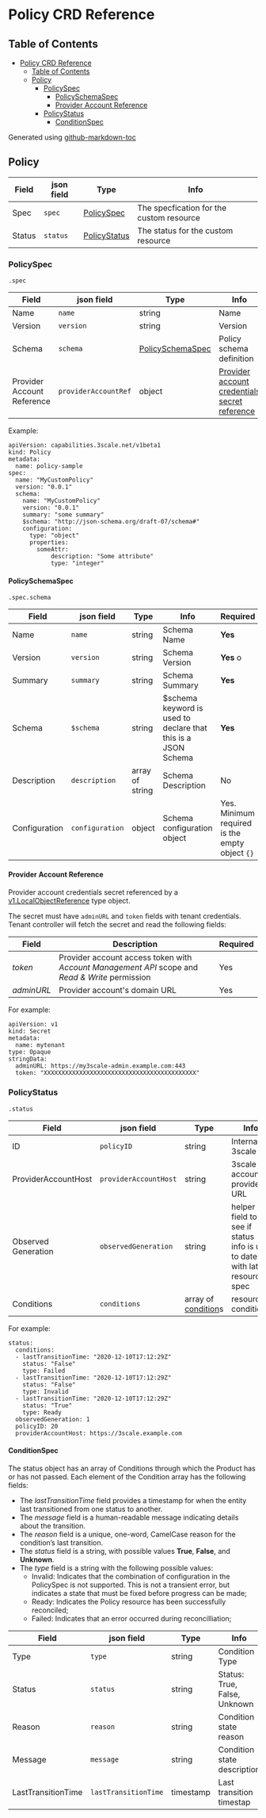 # Policy CRD Reference

## Table of Contents

* [Policy CRD Reference](#policy-crd-reference)
   * [Table of Contents](#table-of-contents)
   * [Policy](#policy)
      * [PolicySpec](#policyspec)
         * [PolicySchemaSpec](#policyschemaspec)
         * [Provider Account Reference](#provider-account-reference)
      * [PolicyStatus](#policystatus)
         * [ConditionSpec](#conditionspec)

Generated using [github-markdown-toc](https://github.com/ekalinin/github-markdown-toc)

## Policy

| **Field** | **json field**| **Type** | **Info** |
| --- | --- | --- | --- |
| Spec | `spec` | [PolicySpec](#policyspec) | The specfication for the custom resource |
| Status | `status` | [PolicyStatus](#policystatus) | The status for the custom resource |

### PolicySpec

`.spec`

| **Field** | **json field**| **Type** | **Info** | **Required** |
| --- | --- | --- | --- | --- |
| Name | `name` | string | Name | **Yes** |
| Version | `version` | string | Version | **Yes** |
| Schema | `schema` | [PolicySchemaSpec](#policyschemaspec) | Policy schema definition | **Yes** |
| Provider Account Reference | `providerAccountRef` | object | [Provider account credentials secret reference](#provider-account-reference) | No |

Example:

```
apiVersion: capabilities.3scale.net/v1beta1
kind: Policy
metadata:
  name: policy-sample
spec:
  name: "MyCustomPolicy"
  version: "0.0.1"
  schema:
    name: "MyCustomPolicy"
    version: "0.0.1"
    summary: "some summary"
    $schema: "http://json-schema.org/draft-07/schema#"
    configuration:
      type: "object"
      properties:
        someAttr:
            description: "Some attribute"
            type: "integer"
```

#### PolicySchemaSpec

`.spec.schema`

| **Field** | **json field**| **Type** | **Info** | **Required** |
| --- | --- | --- | --- | --- |
| Name | `name` | string | Schema Name | **Yes** |
| Version | `version` | string | Schema Version | **Yes** o
| Summary | `summary` | string | Schema Summary | **Yes** |
| Schema | `$schema` | string | $schema keyword is used to declare that this is a JSON Schema | **Yes** |
| Description | `description` | array of string | Schema Description | No |
| Configuration | `configuration` | object | Schema configuration object | Yes. Minimum required is the empty object `{}` |

#### Provider Account Reference

Provider account credentials secret referenced by a [v1.LocalObjectReference](https://v1-15.docs.kubernetes.io/docs/reference/generated/kubernetes-api/v1.15/#localobjectreference-v1-core) type object.

The secret must have `adminURL` and `token` fields with tenant credentials.
Tenant controller will fetch the secret and read the following fields:

| **Field** | **Description** | **Required** |
| --- | --- | --- |
| *token* | Provider account access token with *Account Management API* scope and *Read & Write* permission | Yes |
| *adminURL* | Provider account's domain URL | Yes |

For example:

```
apiVersion: v1
kind: Secret
metadata:
  name: mytenant
type: Opaque
stringData:
  adminURL: https://my3scale-admin.example.com:443
  token: "XXXXXXXXXXXXXXXXXXXXXXXXXXXXXXXXXXXXXXXXXXX"
```

### PolicyStatus

`.status`

| **Field** | **json field**| **Type** | **Info** |
| --- | --- | --- | --- |
| ID | `policyID` | string | Internal 3scale ID |
| ProviderAccountHost | `providerAccountHost` | string | 3scale account's provider URL |
| Observed Generation | `observedGeneration` | string | helper field to see if status info is up to date with latest resource spec |
| Conditions | `conditions` | array of [condition](#ConditionSpec)s | resource conditions |

For example:

```
status:
  conditions:
  - lastTransitionTime: "2020-12-10T17:12:29Z"
    status: "False"
    type: Failed
  - lastTransitionTime: "2020-12-10T17:12:29Z"
    status: "False"
    type: Invalid
  - lastTransitionTime: "2020-12-10T17:12:29Z"
    status: "True"
    type: Ready
  observedGeneration: 1
  policyID: 20
  providerAccountHost: https://3scale.example.com
```

#### ConditionSpec

The status object has an array of Conditions through which the Product has or has not passed.
Each element of the Condition array has the following fields:

* The *lastTransitionTime* field provides a timestamp for when the entity last transitioned from one status to another.
* The *message* field is a human-readable message indicating details about the transition.
* The *reason* field is a unique, one-word, CamelCase reason for the condition’s last transition.
* The *status* field is a string, with possible values **True**, **False**, and **Unknown**.
* The *type* field is a string with the following possible values:
  * Invalid: Indicates that the combination of configuration in the PolicySpec is not supported. This is not a transient error, but indicates a state that must be fixed before progress can be made;
  * Ready: Indicates the Policy resource has been successfully reconciled;
  * Failed: Indicates that an error occurred during reconcilliation;

| **Field** | **json field**| **Type** | **Info** |
| --- | --- | --- | --- |
| Type | `type` | string | Condition Type |
| Status | `status` | string | Status: True, False, Unknown |
| Reason | `reason` | string | Condition state reason |
| Message | `message` | string | Condition state description |
| LastTransitionTime | `lastTransitionTime` | timestamp | Last transition timestap |
